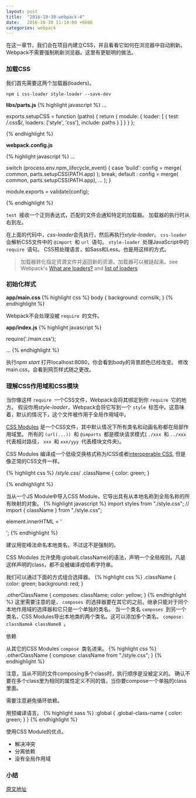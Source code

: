 ```yaml
---
layout: post
title:  "2016-10-30-webpack-4"
date:   2016-10-30 11:14:00 +0800
categories: webpack
---
```


在这一章节，我们会在项目内建立CSS，并且看看它如何在浏览器中自动刷新。
Webpack不需要强制刷新浏览器。这里有更聪明的做法。

### 加载CSS
我们首先需要这两个加载器(loaders)。

 `npm i css-loader style-loader --save-dev `

**libs/parts.js**
{% highlight javascript %}
...

exports.setupCSS = function (paths) {
    return {
        module: {
            loader: [
                {
                    test: /\.css$/,
                    loaders: ['style', 'css'],
                    include: paths
                }
            ]
        }
    }
};

{% endhighlight %}

**webpack.config.js**

{% highlight javascript %}
...

switch (process.env.npm_lifecycle_event) {
    case 'build':
        config = merge(
            common,
            parts.setupCSS(PATH.app)
        );
        break;
    default :
        config = merge(
            common,
            parts.setupCSS(PATH.app),
            ...
        );
}

module.exports = validate(config);

{% endhighlight %}

 `test `接收一个正则表达式，匹配的文件会通知特定的加载器。
加载器的执行时从右到左。

在上面的代码中，*css-loader*会先执行，然后再执行*style-loader*。
 `css-loader `会解析CSS文件中的 `@import `和 `url `语句。
 `style-loader `处理JavaScript中的 `require `语句。
CSS预处理语言，如Sass和Less。也是用这样的方式。

> 加载器转化指定资源文件并返回新的资源。加载器可以被链起来。see Webpack's [What are loaders?](http://webpack.github.io/docs/using-loaders.html) and [list of loaders](http://webpack.github.io/docs/list-of-loaders.html)

### 初始化样式
**app/main.css**
{% highlight css %}
body {
    background: cornsilk;
}
{% endhighlight %}

Webpack不会处理没被 `require `的文件。

**app/index.js**
{% highlight javascript %}

require('./main.css');

...
{% endhighlight %}

执行*npm start* 打开localhost:8080，你会看到body的背景颜色已经改变。
修改main.css，会看到网页样式随之更改。

### 理解CSS作用域和CSS模块
当你像这样 `require `一个CSS文件，Webpack会将其绑定到你 `require `它的地方。
假设你用*style-loader*，Webpack会将它写到一个 `style `标签中。这意味着，默认的情况下，这个文件被作用于全局作用域中。

[CSS Modules](https://github.com/css-modules/css-modules)
是一个CSS文件，其中默认情况下所有类名和动画名称都在局部作用域里。
所有的 `(url(...)) `和 `@imports `都是模块请求模式( `./xxx `和 `../xxx `代表相对路径， `xxx `和 `xxx/yyy `代表模块文件夹)。

CSS Modules 编译成一个低级交换格式称为ICSS或者[interoperable CSS](https://github.com/css-modules/icss),
但是像正常的CSS文件一样。

{% highlight css %}
/*style.css*/
.className {
    color: green;
}

{% endhighlight %}

当从一个JS Module中导入CSS Module，它导出具有从本地名称到全局名称的所有映射的对象。
{% highlight javascript %}
import styles from "./style.css";
// import { className } from "./style.css";

element.innerHTML = '<div class="' + styles.className + '">';
{% endhighlight %}

建议用驼峰法命名本地类名，不过这不是强制的。

CSS Modules 允许使用:global(.className)的语法，声明一个全局规则。凡是这样声明的class，都不会被编译成哈希字符串。

我们可以通过下面的方式组合选择器。
{% highlight css %}
.className {
  color: green;
  background: red;
}

.otherClassName {
  composes: className;
  color: yellow;
}
{% endhighlight %}
这里需要注意的是， `composes `的选择器要在其它的之前。继承只能对于同个本地作用域的选择器和它只是一个单独的类名。
当一个类名 `composes `到另一个类名，CSS Modules导出本地类的两个类名。这可以添加多个类名。
 `compose: classNameA classNameB `。

依赖

从其它的CSS Modules `compose `类名进来。
{% highlight css %}
.otherClassName {
    compose: className from "./style.css";
}
{% endhighlight %}

注意，当从不同的文件composing多个class时，执行顺序是没被定义的。
确认不要在多个class里为相同的属性定义不同的值，当你要compose一个单独的class里面。

需要注意避免循环依赖。

用预编译语言。
{% highlight sass %}
:global {
  .global-class-name {
    color: green;
  }
}
{% endhighlight %}

使用CSS Module的优点。
- 解决冲突
- 分离依赖
- 没有全局作用域

### 小结

[原文地址](http://survivejs.com/webpack/developing-with-webpack/refreshing-css/)